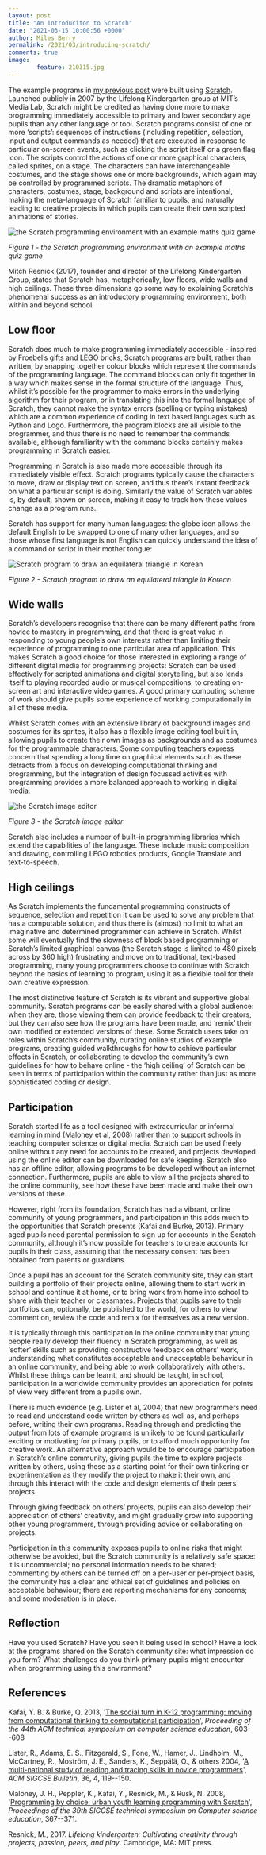 ```yaml
---
layout: post
title: "An Introduciton to Scratch"
date: "2021-03-15 10:00:56 +0000"
author: Miles Berry
permalink: /2021/03/introducing-scratch/
comments: true
image:
        feature: 210315.jpg
---
```


The example programs in [my previous post](/2021/03/programming/) were built using [Scratch](http://scratch.mit.edu). Launched publicly in 2007 by the Lifelong Kindergarten group at MIT’s Media Lab, Scratch might be credited as having done more to make programming immediately accessible to primary and lower secondary age pupils than any other language or tool. Scratch programs consist of one or more ‘scripts’: sequences of instructions (including repetition, selection, input and output commands as needed) that are executed in response to particular on-screen events, such as clicking the script itself or a green flag icon. The scripts control the actions of one or more graphical characters, called sprites, on a stage. The characters can have interchangeable costumes, and the stage shows one or more backgrounds, which again may be controlled by programmed scripts. The dramatic metaphors of characters, costumes, stage, background and scripts are intentional, making the meta-language of Scratch familiar to pupils, and naturally leading to creative projects in which pupils can create their own scripted animations of stories.

![the Scratch programming environment with an example maths quiz game](/images/Fig08.png) 

*Figure 1 - the Scratch programming environment with an example maths quiz game*

Mitch Resnick (2017), founder and director of the Lifelong Kindergarten Group, states that Scratch has, metaphorically, low floors, wide walls and high ceilings. These three dimensions go some way to explaining Scratch’s phenomenal success as an introductory programming environment, both within and beyond school.

## Low floor

Scratch does much to make programming immediately accessible - inspired by Froebel’s gifts and LEGO bricks, Scratch programs are built, rather than written, by snapping together colour blocks which represent the commands of the programming language. The command blocks can only fit together in a way which makes sense in the formal structure of the language. Thus, whilst it’s possible for the programmer to make errors in the underlying algorithm for their program, or in translating this into the formal language of Scratch, they cannot make the syntax errors (spelling or typing mistakes) which are a common experience of coding in text based languages such as Python and Logo. Furthermore, the program blocks are all visible to the programmer, and thus there is no need to remember the commands available, although familiarity with the command blocks certainly makes programming in Scratch easier.

Programming in Scratch is also made more accessible through its immediately visible effect. Scratch programs typically cause the characters to move, draw or display text on screen, and thus there’s instant feedback on what a particular script is doing. Similarly the value of Scratch variables is, by default, shown on screen, making it easy to track how these values change as a program runs. 

Scratch has support for many human languages: the globe icon allows the default English to be swapped to one of many other languages, and so those whose first language is not English can quickly understand the idea of a command or script in their mother tongue:

![Scratch program to draw an equilateral triangle in Korean](/images/Fig09.png)

*Figure 2 - Scratch program to draw an equilateral triangle in Korean*

## Wide walls

Scratch’s developers recognise that there can be many different paths from novice to mastery in programming, and that there is great value in responding to young people’s own interests rather than limiting their experience of programming to one particular area of application. This makes Scratch a good choice for those interested in exploring a range of different digital media for programming projects: Scratch can be used effectively for scripted animations and digital storytelling, but also lends itself to playing recorded audio or musical compositions, to creating on-screen art and interactive video games. A good primary computing scheme of work should give pupils some experience of working computationally in all of these media.

Whilst Scratch comes with an extensive library of background images and costumes for its sprites, it also has a flexible image editing tool built in, allowing pupils to create their own images as backgrounds and as costumes for the programmable characters. Some computing teachers express concern that spending a long time on graphical elements such as these detracts from a focus on developing computational thinking and programming, but the integration of design focussed activities with programming provides a more balanced approach to working in digital media.

![the Scratch image editor](/images/Fig10.png) 

*Figure 3 - the Scratch image editor*

Scratch also includes a number of built-in programming libraries which extend the capabilities of the language. These include music composition and drawing, controlling LEGO robotics products, Google Translate and text-to-speech.

## High ceilings

As Scratch implements the fundamental programming constructs of sequence, selection and repetition it can be used to solve any problem that has a computable solution, and thus there is (almost) no limit to what an imaginative and determined programmer can achieve in Scratch. Whilst some will eventually find the slowness of block based programming or Scratch’s limited graphical canvas (the Scratch stage is limited to 480 pixels across by 360 high) frustrating and move on to traditional, text-based programming, many young programmers choose to continue with Scratch beyond the basics of learning to program, using it as a flexible tool for their own creative expression.

The most distinctive feature of Scratch is its vibrant and supportive global community. Scratch programs can be easily shared with a global audience: when they are, those viewing them can provide feedback to their creators, but they can also see how the programs have been made, and ‘remix’ their own modified or extended versions of these. Some Scratch users take on roles within Scratch’s community, curating online studios of example programs, creating guided walkthroughs for how to achieve particular effects in Scratch, or collaborating to develop the community’s own guidelines for how to behave online - the ‘high ceiling’ of Scratch can be seen in terms of participation within the community rather than just as more sophisticated coding or design.

## Participation

Scratch started life as a tool designed with extracurricular or informal learning in mind (Maloney et al, 2008) rather than to support schools in teaching computer science or digital media. Scratch can be used freely online without any need for accounts to be created, and projects developed using the online editor can be downloaded for safe keeping. Scratch also has an offline editor, allowing programs to be developed without an internet connection. Furthermore, pupils are able to view all the projects shared to the online community, see how these have been made and make their own versions of these.

However, right from its foundation, Scratch has had a vibrant, online community of young programmers, and participation in this adds much to the opportunities that Scratch presents (Kafai and Burke, 2013).
Primary aged pupils need parental permission to sign up for accounts in the Scratch community, although it’s now possible for teachers to create accounts for pupils in their class, assuming that the necessary consent has been obtained from parents or guardians.

Once a pupil has an account for the Scratch community site, they can start building a portfolio of their projects online, allowing them to start work in school and continue it at home, or to bring work from home into school to share with their teacher or classmates. Projects that pupils save to their portfolios can, optionally, be published to the world, for others to view, comment on, review the code and remix for themselves as a new version.

It is typically through this participation in the online community that young people really develop their fluency in  Scratch programming, as well as ‘softer’ skills such as providing constructive feedback on others’ work, understanding what constitutes acceptable and unacceptable behaviour in an online community, and being able to work collaboratively with others. Whilst these things can be learnt, and should be taught,  in school, participation in a worldwide community provides an appreciation for points of view very different from a pupil’s own.

There is much evidence  (e.g. Lister et al, 2004) that new programmers need to read and understand code written by others as well as, and perhaps before, writing their own programs. Reading through and predicting the output from lots of example programs is unlikely to be found particularly exciting or motivating for primary pupils, or to afford much opportunity for creative work. An alternative approach would be to encourage participation in Scratch’s online community, giving pupils the time to explore projects written by others, using these as a starting point for their own tinkering or experimentation as they modify the project to make it their own, and through this interact with the code and design elements of their peers’ projects.

Through giving feedback on others’ projects, pupils can also develop their appreciation of others’ creativity, and might gradually grow into supporting other young programmers, through providing advice or collaborating on projects.

Participation in this community exposes pupils to online risks that might otherwise be avoided, but the Scratch community is a relatively safe space: it is uncommercial; no personal information needs to be shared; commenting by others can be turned off on a per-user or per-project basis, the community has a clear and ethical  set of guidelines and policies on acceptable behaviour; there are reporting mechanisms for any concerns; and some moderation is in place.

## Reflection

Have you used Scratch? Have you seen it being used in school? Have a look at the programs shared on the Scratch community site: what impression do you form? What challenges do you think primary pupils might encounter when programming using this environment?

## References

Kafai, Y. B. & Burke, Q. 2013, '[The social turn in K-12 programming: moving from computational thinking to computational participation](https://www.researchgate.net/publication/266653559_The_social_turn_in_K-12_programming_Moving_from_computational_thinking_to_computational_participation)', *Proceeding of the 44th ACM technical symposium on computer science education*, 603--608

Lister, R., Adams, E. S., Fitzgerald, S., Fone, W., Hamer, J., Lindholm, M., McCartney, R., Moström, J. E., Sanders, K., Seppälä, O., & others 2004, '[A multi-national study of reading and tracing skills in novice programmers](https://www.researchgate.net/publication/234800767_A_Multi-National_Study_of_Reading_and_Tracing_Skills_in_Novice_Programmers)', *ACM SIGCSE Bulletin*, 36, 4, 119--150.

Maloney, J. H., Peppler, K., Kafai, Y., Resnick, M., & Rusk, N. 2008, '[Programming by choice: urban youth learning programming with Scratch](https://web.media.mit.edu/~mres/papers/sigcse-08.pdf)', *Proceedings of the 39th SIGCSE technical symposium on Computer science education*, 367--371.

Resnick, M., 2017. *Lifelong kindergarten: Cultivating creativity through projects, passion, peers, and play*. Cambridge, MA: MIT press.